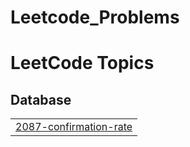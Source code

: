 # Leetcode_Problems
<!---LeetCode Topics Start-->
# LeetCode Topics
## Database
|  |
| ------- |
| [2087-confirmation-rate](https://github.com/Richajaishwal0/Leetcode_Problems/tree/master/2087-confirmation-rate) |
<!---LeetCode Topics End-->